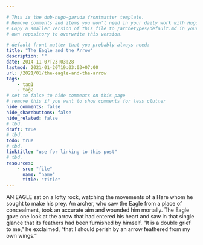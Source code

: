 ```yaml
---

# This is the dnb-hugo-garuda frontmatter template. 
# Remove comments and items you won't need in your daily work with Hugo.
# Copy a smaller version of this file to /archetypes/default.md in your
# own repository to overwrite this version.

# default front matter that you probably always need:
title: "The Eagle and the Arrow"
description: ""
date: 2014-11-07T23:03:28
lastmod: 2021-01-20T19:03:03+07:00
url: /2021/01/the-eagle-and-the-arrow
tags:
    - tag1
    - tag2
# set to false to hide comments on this page
# remove this if you want to show comments for less clutter
hide_comments: false
hide_sharebuttons: false
hide_related: false
# tbd.
draft: true
# tbd.
todo: true
# tbd.
linktitle: "use for linking to this post"
# tbd.
resources:
    - src: "file"
      name: "name"
      title: "title"
---
```

AN EAGLE sat on a lofty rock, watching the movements of a Hare whom he sought to make his prey. An archer, who saw the Eagle from a place of concealment, took an accurate aim and wounded him mortally. The Eagle gave one look at the arrow that had entered his heart and saw in that single glance that its feathers had been furnished by himself. “It is a double grief to me,” he exclaimed, “that I should perish by an arrow feathered from my own wings.”


